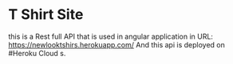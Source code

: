 # T Shirt Site
this is a Rest full API that is used in angular application in URL: https://newlooktshirs.herokuapp.com/
And this api is deployed on  
#Heroku Cloud s.
